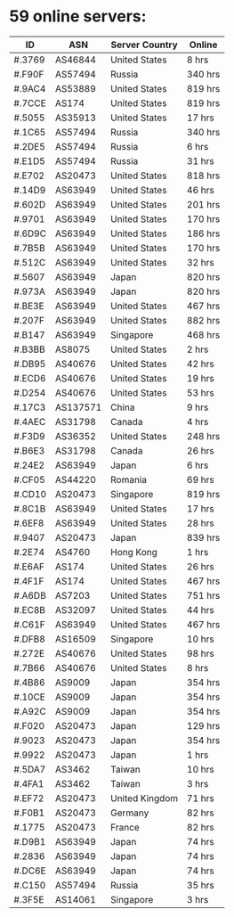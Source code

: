 # 59 online servers:

| ID | ASN | Server Country | Online |
| ------ | ------ | ------ | ------ |
| #.3769 | AS46844 | United States | 8 hrs |
| #.F90F | AS57494 | Russia | 340 hrs |
| #.9AC4 | AS53889 | United States | 819 hrs |
| #.7CCE | AS174 | United States | 819 hrs |
| #.5055 | AS35913 | United States | 17 hrs |
| #.1C65 | AS57494 | Russia | 340 hrs |
| #.2DE5 | AS57494 | Russia | 6 hrs |
| #.E1D5 | AS57494 | Russia | 31 hrs |
| #.E702 | AS20473 | United States | 818 hrs |
| #.14D9 | AS63949 | United States | 46 hrs |
| #.602D | AS63949 | United States | 201 hrs |
| #.9701 | AS63949 | United States | 170 hrs |
| #.6D9C | AS63949 | United States | 186 hrs |
| #.7B5B | AS63949 | United States | 170 hrs |
| #.512C | AS63949 | United States | 32 hrs |
| #.5607 | AS63949 | Japan | 820 hrs |
| #.973A | AS63949 | Japan | 820 hrs |
| #.BE3E | AS63949 | United States | 467 hrs |
| #.207F | AS63949 | United States | 882 hrs |
| #.B147 | AS63949 | Singapore | 468 hrs |
| #.B3BB | AS8075 | United States | 2 hrs |
| #.DB95 | AS40676 | United States | 42 hrs |
| #.ECD6 | AS40676 | United States | 19 hrs |
| #.D254 | AS40676 | United States | 53 hrs |
| #.17C3 | AS137571 | China | 9 hrs |
| #.4AEC | AS31798 | Canada | 4 hrs |
| #.F3D9 | AS36352 | United States | 248 hrs |
| #.B6E3 | AS31798 | Canada | 26 hrs |
| #.24E2 | AS63949 | Japan | 6 hrs |
| #.CF05 | AS44220 | Romania | 69 hrs |
| #.CD10 | AS20473 | Singapore | 819 hrs |
| #.8C1B | AS63949 | United States | 17 hrs |
| #.6EF8 | AS63949 | United States | 28 hrs |
| #.9407 | AS20473 | Japan | 839 hrs |
| #.2E74 | AS4760 | Hong Kong | 1 hrs |
| #.E6AF | AS174 | United States | 26 hrs |
| #.4F1F | AS174 | United States | 467 hrs |
| #.A6DB | AS7203 | United States | 751 hrs |
| #.EC8B | AS32097 | United States | 44 hrs |
| #.C61F | AS63949 | United States | 467 hrs |
| #.DFB8 | AS16509 | Singapore | 10 hrs |
| #.272E | AS40676 | United States | 98 hrs |
| #.7B66 | AS40676 | United States | 8 hrs |
| #.4B86 | AS9009 | Japan | 354 hrs |
| #.10CE | AS9009 | Japan | 354 hrs |
| #.A92C | AS9009 | Japan | 354 hrs |
| #.F020 | AS20473 | Japan | 129 hrs |
| #.9023 | AS20473 | Japan | 354 hrs |
| #.9922 | AS20473 | Japan | 1 hrs |
| #.5DA7 | AS3462 | Taiwan | 10 hrs |
| #.4FA1 | AS3462 | Taiwan | 3 hrs |
| #.EF72 | AS20473 | United Kingdom | 71 hrs |
| #.F0B1 | AS20473 | Germany | 82 hrs |
| #.1775 | AS20473 | France | 82 hrs |
| #.D9B1 | AS63949 | Japan | 74 hrs |
| #.2836 | AS63949 | Japan | 74 hrs |
| #.DC6E | AS63949 | Japan | 74 hrs |
| #.C150 | AS57494 | Russia | 35 hrs |
| #.3F5E | AS14061 | Singapore | 3 hrs |

